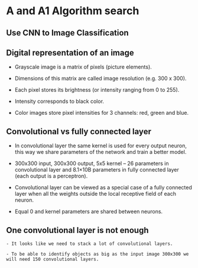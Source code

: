 # A and A1 Algorithm search

## Use CNN to Image Classification


## Digital representation of an image

- Grayscale image is a matrix of pixels (picture elements).  

- Dimensions of this matrix are called image resolution (e.g. 300 x 300).  

- Each pixel stores its brightness (or intensity ranging from 0 to 255).  

- Intensity corresponds to black color.  

- Color images store pixel intensities for 3 channels: red, green and blue.  


## Convolutional vs fully connected layer  
- In convolutional layer the same kernel is used for every output neuron, this way we share parameters of the network and train a better model.  

- 300x300 input, 300x300 output, 5x5 kernel – 26 parameters in convolutional layer and 8.1×10B parameters in fully connected layer (each output is a perceptron).  

- Convolutional layer can be viewed as a special case of a fully connected layer when all the weights outside the local receptive field of each neuron.  
   
- Equal 0 and kernel parameters are shared between neurons.  


## One convolutional layer is not enough
    - It looks like we need to stack a lot of convolutional layers.

    - To be able to identify objects as big as the input image 300x300 we will need 150 convolutional layers.
